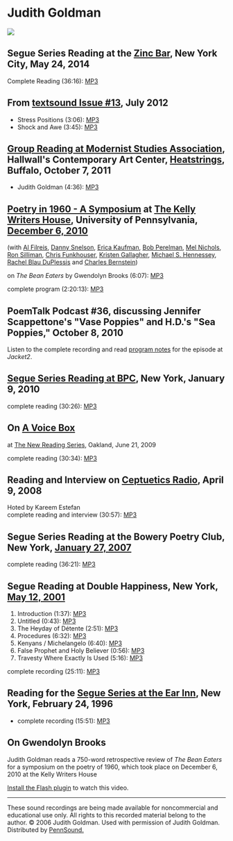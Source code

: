 Judith Goldman
==============

![](https://media.sas.upenn.edu/pennsound/authors/Goldman/JUDITH~4.jpg)

Segue Series Reading at the [Zinc Bar](Segue-ZINC.php), New York City, May 24, 2014
-----------------------------------------------------------------------------------

Complete Reading (36:16): [MP3](https://media.sas.upenn.edu/pennsound/groups/Segue-Zinc-Bar/Zinc-Spring-2014/Goldman-Judith_Complete-Recording_Segue-Zinc-Bar_5-24-14.mp3)

From [textsound Issue \#13](textsound-13.php), July 2012
--------------------------------------------------------

-   Stress Positions (3:06): [MP3](http://media.sas.upenn.edu/pennsound/groups/textsound/13/Goldman-Judith_04_Stress-Positions_Textsound_Issue-13_July-2012.mp3)
-   Shock and Awe (3:45): [MP3](http://media.sas.upenn.edu/pennsound/groups/textsound/13/Goldman-Judith_05_Shock-and-Awe_Textsound_Issue-13_July-2012.mp3)


[Group Reading at Modernist Studies Association](http://writing.upenn.edu/pennsound/x/Heatstrings.php#10-7-11), Hallwall's Contemporary Art Center, [Heatstrings](Heatstrings.php), Buffalo, October 7, 2011
------------------------------------------------------------------------------------------------------------------------------------------------------------------------------------------------------------

-   Judith Goldman (4:36): [MP3](http://media.sas.upenn.edu/pennsound/groups/Heatstrings/10-7-11/Goldman-Judith_05_Complete-Reading_Modernist-Studies-Association_Heatstrings_Buffalo_10-7-11.mp3)

[Poetry in 1960 - A Symposium](http://writing.upenn.edu/pennsound/x/1960-Symposium.php) at [The Kelly Writers House](http://writing.upenn.edu/wh/), University of Pennsylvania, [December 6, 2010](http://writing.upenn.edu/wh/calendar/1210.php#1960)
------------------------------------------------------------------------------------------------------------------------------------------------------------------------------------------------------------------------------------------------------

(with [Al Filreis](http://writing.upenn.edu/pennsound/x/Filreis.html), [Danny Snelson](http://writing.upenn.edu/pennsound/x/Snelson.php), [Erica Kaufman](http://writing.upenn.edu/pennsound/x/Kaufman.html), [Bob
Perelman](http://writing.upenn.edu/pennsound/x/Perelman.php), [Mel Nichols](http://writing.upenn.edu/pennsound/x/Nichols.php), [Ron Silliman](http://writing.upenn.edu/pennsound/x/Silliman.php), [Chris Funkhouser](http://writing.upenn.edu/pennsound/x/Funkhouser.php), [Kristen Gallagher](http://writing.upenn.edu/pennsound/x/Gallagher.php), [Michael S. Hennessey](http://writing.upenn.edu/pennsound/x/Hennessey.php), [Rachel Blau DuPlessis](http://writing.upenn.edu/pennsound/x/DuPlessis.php) and [Charles Bernstein](http://writing.upenn.edu/pennsound/x/Bernstein.html))

on *The Bean Eaters* by Gwendolyn Brooks (6:07): [MP3](http://media.sas.upenn.edu/pennsound/groups/1960Symposium/1960-Symposium_07_Judith-Goldman-on-The-Bean-Eaters_KWH-UPenn_12-06-10.mp3)

complete program (2:20:13): [MP3](http://media.sas.upenn.edu/pennsound/groups/1960Symposium/1960-Symposium_KWH-UPenn_12-06-10.mp3)

PoemTalk Podcast \#36, discussing Jennifer Scappettone's "Vase Poppies" and H.D.'s "Sea Poppies," October 8, 2010
-----------------------------------------------------------------------------------------------------------------

Listen to the complete recording and read [program notes](https://jacket2.org/commentary/writing-through-imagism-poemtalk-36) for the episode at *Jacket2*.

[Segue Series Reading at BPC](http://writing.upenn.edu/pennsound/x/Segue-BPC.html#01-09-10), New York, January 9, 2010
----------------------------------------------------------------------------------------------------------------------

complete reading (30:26): [MP3](http://media.sas.upenn.edu/pennsound/authors/Goldman/Goldman-Judith_Segue-NY_01-09-10.mp3)

On [A Voice Box]()
------------------

at [The New Reading Series](http://andrewkenower.typepad.com/a_voice_box/2009/06/judith-goldman-the-new-reading-series-62109.html), Oakland, June 21, 2009

complete reading (30:34): [MP3](http://media.sas.upenn.edu/pennsound/authors/Goldman/Goldman-Judith_Complete-Reading_A-Voice-Box_The-New-Reading-Series_6-21-09.mp3)

Reading and Interview on [Ceptuetics Radio](http://writing.upenn.edu/pennsound/x/Ceptuetics.html), April
9, 2008
--------------------------------------------------------------------------------------------------------

Hoted by Kareem Estefan  
complete reading and interview (30:57): [MP3](http://media.sas.upenn.edu/Pennsound/groups/Ceptuetics/renamed-mp3s/Ceptuetics_14_Goldman-Judith_WNYU_04-09-08.mp3)

Segue Series Reading at the Bowery Poetry Club, New York, [January 27, 2007](http://writing.upenn.edu/pennsound/x/Segue-BPC.html#Goldman_1-27-07)
-------------------------------------------------------------------------------------------------------------------------------------------------

complete reading (36:21): [MP3](http://media.sas.upenn.edu/pennsound/authors/Goldman/Goldman-Judith_BPC-Segue_1-27-07.mp3)

Segue Reading at Double Happiness, New York, [May 12, 2001](Segue-DH.html#Goldman)
----------------------------------------------------------------------------------

1.  Introduction (1:37): [MP3](http://media.sas.upenn.edu/pennsound/authors/Goldman/Segue-2001/Goldman-Judith_01_Introduction_Segue_NY_5-12-01.mp3)
2.  Untitled (0:43): [MP3](http://media.sas.upenn.edu/pennsound/authors/Goldman/Segue-2001/Goldman-Judith_02_Untitled_Segue_NY_5-12-01.mp3)
3.  The Heyday of Détente (2:51): [MP3](http://media.sas.upenn.edu/pennsound/authors/Goldman/Segue-2001/Goldman-Judith_03_The-Heyday-of-Detente_Segue_NY_5-12-01.mp3)
4.  Procedures (6:32): [MP3](http://media.sas.upenn.edu/pennsound/authors/Goldman/Segue-2001/Goldman-Judith_04_Procedures_Segue_NY_5-12-01.mp3)
5.  Kenyans / Michelangelo (6:40): [MP3](http://media.sas.upenn.edu/pennsound/authors/Goldman/Segue-2001/Goldman-Judith_05_Kenyans-Michelangelo_Segue_NY_5-12-01.mp3)
6.  False Prophet and Holy Believer (0:56): [MP3](http://media.sas.upenn.edu/pennsound/authors/Goldman/Segue-2001/Goldman-Judith_06_False-Prophet-and-Holy-Believer_Segue_NY_5-12-01.mp3)
7.  Travesty Where Exactly Is Used (5:16): [MP3](http://media.sas.upenn.edu/pennsound/authors/Goldman/Segue-2001/Goldman-Judith_07_Travesty-Where-Exactly-Is-Used_Segue_NY_5-12-01.mp3)

complete recording (25:11): [MP3](http://media.sas.upenn.edu/pennsound/authors/Goldman/Segue-2001/Goldman-Judith_Segue_NY_5-12-01.mp3)


Reading for the [Segue Series at the Ear Inn](Ear-Inn.php), New York, February 24, 1996
---------------------------------------------------------------------------------------

-   complete recording (15:51): [MP3](https://media.sas.upenn.edu/pennsound/authors/Goldman/Goldman-Judith_Complete-Recording_Segue-Ear-Inn_NYC_2-24-96.mp3)

On Gwendolyn Brooks
-------------------

Judith Goldman reads a 750-word retrospective review of *The Bean Eaters* for a
symposium on the poetry of 1960, which took place on December 6, 2010 at the Kelly
Writers House

[Install the Flash plugin](http://get.adobe.com/flashplayer/) to watch this
video.

------------------------------------------------------------------------

These sound recordings are being made available
for noncommercial and educational use only. All rights to this recorded material
belong to the author. © 2006 Judith Goldman. Used with permission of Judith
Goldman. Distributed by [PennSound.](../index.html)
